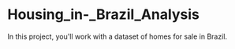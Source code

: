 # Housing_in-_Brazil_Analysis
In this project, you'll work with a dataset of homes for sale in Brazil. 
